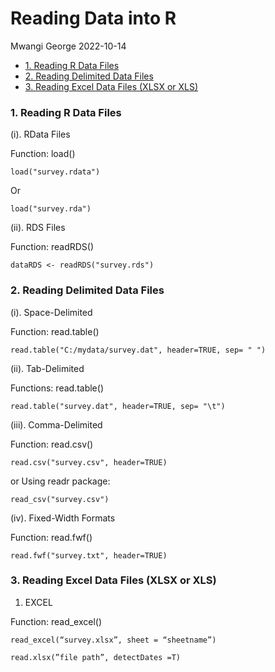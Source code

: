 Reading Data into R
================
Mwangi George
2022-10-14

-   <a href="#1-reading-r-data-files" id="toc-1-reading-r-data-files">1.
    Reading R Data Files</a>
-   <a href="#2-reading-delimited-data-files"
    id="toc-2-reading-delimited-data-files">2. Reading Delimited Data
    Files</a>
-   <a href="#3-reading-excel-data-files-xlsx-or-xls"
    id="toc-3-reading-excel-data-files-xlsx-or-xls">3. Reading Excel Data
    Files (XLSX or XLS)</a>

### 1. Reading R Data Files

(i). RData Files

Function: load()

`load("survey.rdata")`

Or

`load("survey.rda")`

(ii). RDS Files

Function: readRDS()

`dataRDS <- readRDS("survey.rds")`

### 2. Reading Delimited Data Files

(i). Space-Delimited

Function: read.table()

`read.table("C:/mydata/survey.dat", header=TRUE, sep= " ")`

(ii). Tab-Delimited

Functions: read.table()

`read.table("survey.dat", header=TRUE, sep= "\t")`

(iii). Comma-Delimited

Function: read.csv()

`read.csv("survey.csv", header=TRUE)`

or Using readr package:

`read_csv("survey.csv")`

(iv). Fixed-Width Formats

Function: read.fwf()

`read.fwf("survey.txt", header=TRUE)`

### 3. Reading Excel Data Files (XLSX or XLS)

1.  EXCEL

Function: read_excel()

`read_excel(“survey.xlsx”, sheet = “sheetname”)`

`read.xlsx(”file path”, detectDates =T)`
